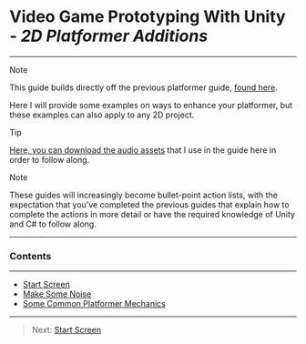 # Video Game Prototyping With Unity - _2D Platformer Additions_
***
>[!NOTE]
>This guide builds directly off the previous platformer guide, [found here](https://github.com/sidneychurch/Unity-VGP-2DPlatformer).

Here I will provide some examples on ways to enhance your platformer, but these examples can also apply to any 2D project.



>[!TIP]
> [Here, you can download the audio assets](https://github.com/sidneychurch/Unity-VGP-2DPlatformer-Adv/raw/refs/heads/main/VGP-Plat2-Assets.zip) that I use in the guide here in order to follow along.

>[!NOTE]
>These guides will increasingly become bullet-point action lists, with the expectation that you've completed the previous
>guides that explain how to complete the actions in more detail or have the required knowledge of Unity and C# to follow along.

***
### Contents
***
* [Start Screen](/01_Start/START.md)
* [Make Some Noise](/02_Sound/SOUND.md)
* [Some Common Platformer Mechanics](/03_Mech/MECH.md)



---
>Next: [Start Screen](/01_Start/START.md)

